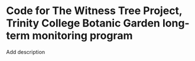 # Code for The Witness Tree Project, Trinity College Botanic Garden long-term monitoring program

Add description
